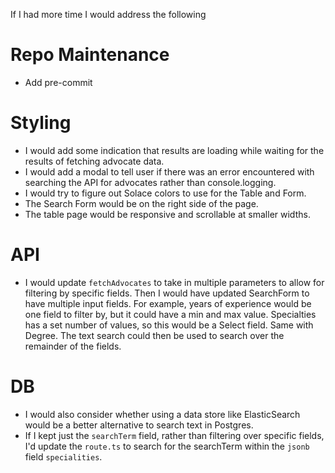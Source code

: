 If I had more time I would address the following

# Repo Maintenance
* Add pre-commit

# Styling
* I would add some indication that results are loading while waiting for the results of fetching advocate data.
* I would add a modal to tell user if there was an error encountered with searching the API for advocates rather
  than console.logging.
* I would try to figure out Solace colors to use for the Table and Form.
* The Search Form would be on the right side of the page.
* The table page would be responsive and scrollable at smaller widths. 

# API
* I would update `fetchAdvocates` to take in multiple parameters to allow for filtering by specific fields.
  Then I would have updated SearchForm to have multiple input fields. 
  For example, years of experience would be one field to filter by, but it could have a min and max value.
  Specialties has a set number of values, so this would be a Select field. Same with Degree. The text search
  could then be used to search over the remainder of the fields.

# DB
* I would also consider whether using a data store like ElasticSearch would be a better alternative
  to search text in Postgres.
* If I kept just the `searchTerm` field, rather than filtering over specific fields, 
  I'd update the `route.ts` to search for the searchTerm within the `jsonb` field `specialities`.

